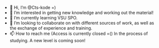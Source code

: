 - 👋 Hi, I’m @Cts-kode =)
- 👀 I’m interested in getting new knowledge and working out the material!
- 🌱 I’m currently learning VSU SPO.
- 💞️ I’m looking to collaborate on with different sources of work, as well as the exchange of experience and training.
- 📫 How to reach me (Access is currently closed =()
In the process of studying. A new level is coming soon!
<!---
Cts-kode/Cts-kode is a ✨ special ✨ repository because its `README.md` (this file) appears on your GitHub profile.
You can click the Preview link to take a look at your changes.
--->
